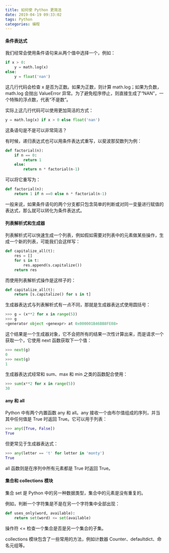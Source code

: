 ```yaml
---
title: 如何使 Python 更简洁
date: 2019-04-19 09:33:02
tags: Python
categories: 编程
---
```


#### 条件表达式

我们经常会使用条件语句来从两个值中选择一个，例如：

```python
if x > 0:
    y = math.log(x)
else:
    y = float('nan')
```

这几行代码会检查 x 是否为正数。如果为正数，则计算 math.log；如果为负数，math.log 会抛出 ValueError 异常。为了避免程序停止，则直接生成了“NAN”，一个特殊的浮点数，代表“不是数”。

实际上这几行代码可以使用更加简洁的方式：

```python
y = math.log(x) if x > 0 else float('nan')
```

这条语句是不是可以非常简洁？

有时候，递归表达式也可以用条件表达式重写，以斐波那契数列为例：

```python
def factorial(n):
    if n == 0:
        return 1
    else:
        return n * factorial(n-1)
```

可以将它重写为：

```python
def factorial(n):
    return 1 if n ==0 else n * factorial(n-1)
```

一般来说，如果条件语句的两个分支都只包含简单的判断或对同一变量进行赋值的表达式，那么就可以转化为条件表达式。

#### 列表解析式和生成器

列表解析式可以快速生成一个列表，例如假如需要对列表中的元素做某些操作，生成一个新的列表，可能我们会这样写：

```python
def capitalize_all(t):
    res = []
    for s in t:
        res.append(s.capitalize())
    return res
```

而使用列表解析式操作是这样子的：

```python
def capitalize_all(t):
    return [s.capitalize() for s in t]
```

生成器表达式与列表解析式有一点不同，那就是生成器表达式使用圆括号：

```python
>>> g = (x**2 for x in range(5))
>>> g
<generator object <genexpr> at 0x000001B46BB8FE08>
```

这个结果是一个生成器对象，它不会把所有的结果一次性计算出来，而是请求一个获取一个，它使用 next 函数获取下一个值：

```python
>>> next(g)
0
>>> next(g)
1
```

生成器表达式经常和 sum、max 和 min 之类的函数配合使用：

```python
>>> sum(x**2 for x in range(5))
30
```

#### any 和 all

Python 中有两个内置函数 any 和 all。any 接收一个由布尔值组成的序列，并当其中任何值是 True 时返回 True。它可以用于列表：

```python
>>> any([True, False])
True
```

但更常见于生成器表达式：

```python
>>> any(letter == 't' for letter in 'monty')
True
```

all 函数则是在序列中所有元素都是 True 时返回 True。

#### 集合和 collections 模块

集合 set 是 Python 中的另一种数据类型，集合中的元素是没有重复的。

例如，判断一个字符集是不是在另一个字符集中全部出现：

```python
def uses_only(word, available):
    return set(word) <= set(available)
```

操作符 <= 检查一个集合是否是另一个集合的子集。

collections 模块包含了一些常用的方法，例如计数器 Counter、defaultdict、命名元组等。